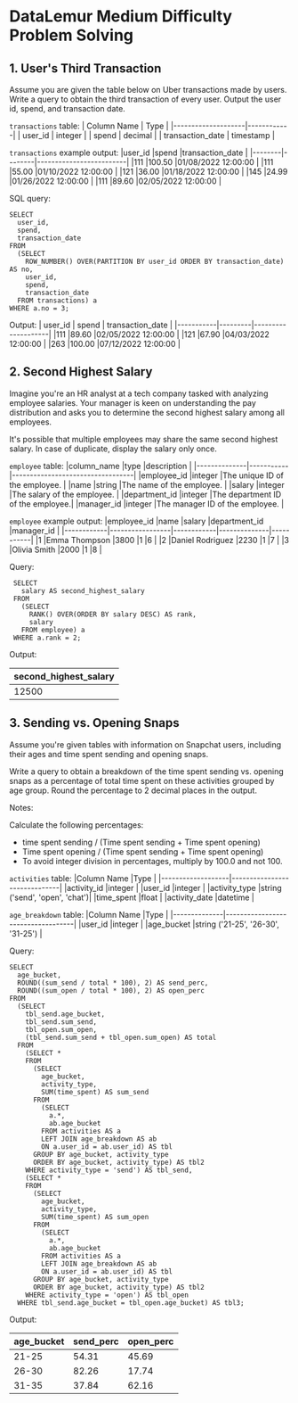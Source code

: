 # DataLemur Medium Difficulty Problem Solving

## 1. User's Third Transaction
Assume you are given the table below on Uber transactions made by users. Write a query to obtain the third transaction of every user. Output the user id, spend, and transaction date.

`transactions` table:
|  Column Name       |  Type      |
|--------------------|------------|
|  user_id           |  integer    |
|  spend	           |  decimal    |
|  transaction_date  |  timestamp  |

`transactions` example output:
|user_id |spend   |transaction_date         |
|--------|--------|-------------------------|
|111     |100.50  |01/08/2022 12:00:00      |
|111     |55.00   |01/10/2022 12:00:00      |
|121     |36.00   |01/18/2022 12:00:00      |
|145     |24.99   |01/26/2022 12:00:00      |
|111     |89.60   |02/05/2022 12:00:00      |

SQL query:
 
    SELECT
      user_id,
      spend,
      transaction_date
    FROM
      (SELECT
        ROW_NUMBER() OVER(PARTITION BY user_id ORDER BY transaction_date) AS no,
        user_id,
        spend,
        transaction_date
      FROM transactions) a
    WHERE a.no = 3;

Output:
|  user_id  |  spend  |  transaction_date  |
|-----------|---------|--------------------|
|111        |89.60    |02/05/2022 12:00:00  |
|121        |67.90    |04/03/2022 12:00:00  |
|263        |100.00    |07/12/2022 12:00:00  |

## 2. Second Highest Salary
Imagine you're an HR analyst at a tech company tasked with analyzing employee salaries. Your manager is keen on understanding the pay distribution and asks you to determine the second highest salary among all employees.

It's possible that multiple employees may share the same second highest salary. In case of duplicate, display the salary only once.

`employee` table:
|column_name   |type       |description                       |
|--------------|-----------|----------------------------------|
|employee_id   |integer    |The unique ID of the employee.    |
|name          |string     |The name of the employee.         |
|salary        |integer    |The salary of the employee.       |
|department_id |integer    |The department ID of the employee.|
|manager_id    |integer    |The manager ID of the employee.   |

`employee` example output:
|employee_id |name             |salary      |department_id |manager_id |
|------------|-----------------|------------|--------------|-----------|
|1           |Emma Thompson    |3800        |1             |6          |
|2           |Daniel Rodriguez	|2230        |1             |7          |
|3           |Olivia Smith     |2000        |1             |8          |

Query:

     SELECT
       salary AS second_highest_salary
     FROM
       (SELECT
         RANK() OVER(ORDER BY salary DESC) AS rank,
         salary
       FROM employee) a
     WHERE a.rank = 2;

Output:

|second_highest_salary|
|---------------------|
|12500                |

## 3. Sending vs. Opening Snaps
Assume you're given tables with information on Snapchat users, including their ages and time spent sending and opening snaps.

Write a query to obtain a breakdown of the time spent sending vs. opening snaps as a percentage of total time spent on these activities grouped by age group. Round the percentage to 2 decimal places in the output.

Notes:

Calculate the following percentages:
- time spent sending / (Time spent sending + Time spent opening)
- Time spent opening / (Time spent sending + Time spent opening)
- To avoid integer division in percentages, multiply by 100.0 and not 100.

`activities` table:
|Column Name        |Type                          |
|-------------------|------------------------------|
|activity_id        |integer                       |
|user_id            |integer                       |
|activity_type      |string ('send', 'open', 'chat')|
|time_spent         |float                         |
|activity_date      |datetime                      |

`age_breakdown` table:
|Column Name   |Type                               |
|--------------|-----------------------------------|
|user_id       |integer                            |
|age_bucket    |string ('21-25', '26-30', '31-25') |

Query:

    SELECT
      age_bucket,
      ROUND((sum_send / total * 100), 2) AS send_perc,
      ROUND((sum_open / total * 100), 2) AS open_perc
    FROM
      (SELECT
        tbl_send.age_bucket,
        tbl_send.sum_send,
        tbl_open.sum_open,
        (tbl_send.sum_send + tbl_open.sum_open) AS total
      FROM
        (SELECT *
        FROM
          (SELECT
            age_bucket,
            activity_type,
            SUM(time_spent) AS sum_send
          FROM
            (SELECT
              a.*,
              ab.age_bucket
            FROM activities AS a
            LEFT JOIN age_breakdown AS ab 
            ON a.user_id = ab.user_id) AS tbl
          GROUP BY age_bucket, activity_type
          ORDER BY age_bucket, activity_type) AS tbl2
        WHERE activity_type = 'send') AS tbl_send,
        (SELECT *
        FROM
          (SELECT
            age_bucket,
            activity_type,
            SUM(time_spent) AS sum_open
          FROM
            (SELECT
              a.*,
              ab.age_bucket
            FROM activities AS a
            LEFT JOIN age_breakdown AS ab 
            ON a.user_id = ab.user_id) AS tbl
          GROUP BY age_bucket, activity_type
          ORDER BY age_bucket, activity_type) AS tbl2
        WHERE activity_type = 'open') AS tbl_open
      WHERE tbl_send.age_bucket = tbl_open.age_bucket) AS tbl3;

Output:

|age_bucket |send_perc  |open_perc  |
|-----------|-----------|-----------|
|21-25      |54.31      |45.69      |
|26-30      |82.26      |17.74      |
|31-35      |37.84      |62.16      |
